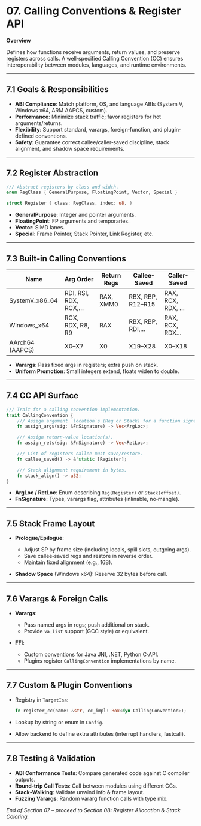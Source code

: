 # 07. Calling Conventions & Register API

**Overview**

Defines how functions receive arguments, return values, and preserve registers across calls. A well‑specified Calling Convention (CC) ensures interoperability between modules, languages, and runtime environments.

---

## 7.1 Goals & Responsibilities

* **ABI Compliance**: Match platform, OS, and language ABIs (System V, Windows x64, ARM AAPCS, custom).
* **Performance**: Minimize stack traffic; favor registers for hot arguments/returns.
* **Flexibility**: Support standard, varargs, foreign‐function, and plugin‐defined conventions.
* **Safety**: Guarantee correct callee/caller‐saved discipline, stack alignment, and shadow space requirements.

---

## 7.2 Register Abstraction

```rust
/// Abstract registers by class and width.
enum RegClass { GeneralPurpose, FloatingPoint, Vector, Special }

struct Register { class: RegClass, index: u8, }
```

* **GeneralPurpose**: Integer and pointer arguments.
* **FloatingPoint**: FP arguments and temporaries.
* **Vector**: SIMD lanes.
* **Special**: Frame Pointer, Stack Pointer, Link Register, etc.

---

## 7.3 Built‐in Calling Conventions

| Name             | Arg Order            | Return Regs | Callee‐Saved      | Caller‐Saved     |
| ---------------- | -------------------- | ----------- | ----------------- | ---------------- |
| SystemV\_x86\_64 | RDI, RSI, RDX, RCX,… | RAX, XMM0   | RBX, RBP, R12–R15 | RAX, RCX, RDX, … |
| Windows\_x64     | RCX, RDX, R8, R9     | RAX         | RBX, RBP, RDI,…   | RAX, RCX, RDX…   |
| AArch64 (AAPCS)  | X0–X7                | X0          | X19–X28           | X0–X18           |

* **Varargs**: Pass fixed args in registers; extra push on stack.
* **Uniform Promotion**: Small integers extend, floats widen to double.

---

## 7.4 CC API Surface

```rust
/// Trait for a calling convention implementation.
trait CallingConvention {
    /// Assign argument `location`s (Reg or Stack) for a function signature.
    fn assign_args(sig: &FnSignature) -> Vec<ArgLoc>;

    /// Assign return-value location(s).
    fn assign_rets(sig: &FnSignature) -> Vec<RetLoc>;

    /// List of registers callee must save/restore.
    fn callee_saved() -> &'static [Register];

    /// Stack alignment requirement in bytes.
    fn stack_align() -> u32;
}
```

* **ArgLoc / RetLoc**: Enum describing `Reg(Register)` or `Stack(offset)`.
* **FnSignature**: Types, varargs flag, attributes (inlinable, no‑mangle).

---

## 7.5 Stack Frame Layout

* **Prologue/Epilogue**:

    * Adjust SP by frame size (including locals, spill slots, outgoing args).
    * Save callee‐saved regs and restore in reverse order.
    * Maintain fixed alignment (e.g., 16B).

* **Shadow Space** (Windows x64): Reserve 32 bytes before call.

---

## 7.6 Varargs & Foreign Calls

* **Varargs**:

    * Pass named args in regs; push additional on stack.
    * Provide `va_list` support (GCC style) or equivalent.

* **FFI**:

    * Custom conventions for Java JNI, .NET, Python C‑API.
    * Plugins register `CallingConvention` implementations by name.

---

## 7.7 Custom & Plugin Conventions

* Registry in `TargetIsa`:

  ```rust
  fn register_cc(name: &str, cc_impl: Box<dyn CallingConvention>);
  ```
* Lookup by string or enum in `Config`.
* Allow backend to define extra attributes (interrupt handlers, fastcall).

---

## 7.8 Testing & Validation

* **ABI Conformance Tests**: Compare generated code against C compiler outputs.
* **Round‑trip Call Tests**: Call between modules using different CCs.
* **Stack‐Walking**: Validate unwind info & frame layout.
* **Fuzzing Varargs**: Random vararg function calls with type mix.

*End of Section 07 – proceed to Section 08: Register Allocation & Stack Coloring.*
